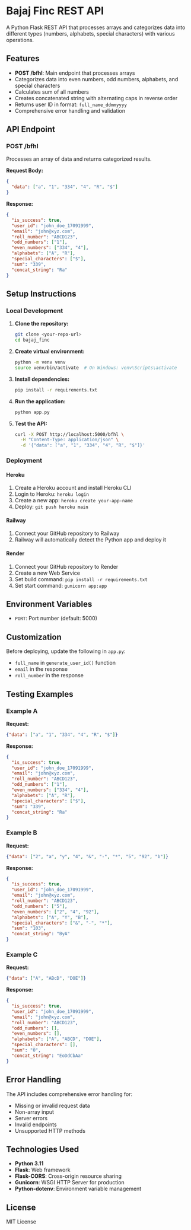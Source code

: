 # Bajaj Finc REST API

A Python Flask REST API that processes arrays and categorizes data into different types (numbers, alphabets, special characters) with various operations.

## Features

- **POST /bfhl**: Main endpoint that processes arrays
- Categorizes data into even numbers, odd numbers, alphabets, and special characters
- Calculates sum of all numbers
- Creates concatenated string with alternating caps in reverse order
- Returns user ID in format: `full_name_ddmmyyyy`
- Comprehensive error handling and validation

## API Endpoint

### POST /bfhl

Processes an array of data and returns categorized results.

**Request Body:**
```json
{
  "data": ["a", "1", "334", "4", "R", "$"]
}
```

**Response:**
```json
{
  "is_success": true,
  "user_id": "john_doe_17091999",
  "email": "john@xyz.com",
  "roll_number": "ABCD123",
  "odd_numbers": ["1"],
  "even_numbers": ["334", "4"],
  "alphabets": ["A", "R"],
  "special_characters": ["$"],
  "sum": "339",
  "concat_string": "Ra"
}
```

## Setup Instructions

### Local Development

1. **Clone the repository:**
   ```bash
   git clone <your-repo-url>
   cd bajaj_finc
   ```

2. **Create virtual environment:**
   ```bash
   python -m venv venv
   source venv/bin/activate  # On Windows: venv\Scripts\activate
   ```

3. **Install dependencies:**
   ```bash
   pip install -r requirements.txt
   ```

4. **Run the application:**
   ```bash
   python app.py
   ```

5. **Test the API:**
   ```bash
   curl -X POST http://localhost:5000/bfhl \
     -H "Content-Type: application/json" \
     -d '{"data": ["a", "1", "334", "4", "R", "$"]}'
   ```

### Deployment

#### Heroku
1. Create a Heroku account and install Heroku CLI
2. Login to Heroku: `heroku login`
3. Create a new app: `heroku create your-app-name`
4. Deploy: `git push heroku main`

#### Railway
1. Connect your GitHub repository to Railway
2. Railway will automatically detect the Python app and deploy it

#### Render
1. Connect your GitHub repository to Render
2. Create a new Web Service
3. Set build command: `pip install -r requirements.txt`
4. Set start command: `gunicorn app:app`

## Environment Variables

- `PORT`: Port number (default: 5000)

## Customization

Before deploying, update the following in `app.py`:
- `full_name` in `generate_user_id()` function
- `email` in the response
- `roll_number` in the response

## Testing Examples

### Example A
**Request:**
```json
{"data": ["a", "1", "334", "4", "R", "$"]}
```

**Response:**
```json
{
  "is_success": true,
  "user_id": "john_doe_17091999",
  "email": "john@xyz.com",
  "roll_number": "ABCD123",
  "odd_numbers": ["1"],
  "even_numbers": ["334", "4"],
  "alphabets": ["A", "R"],
  "special_characters": ["$"],
  "sum": "339",
  "concat_string": "Ra"
}
```

### Example B
**Request:**
```json
{"data": ["2", "a", "y", "4", "&", "-", "*", "5", "92", "b"]}
```

**Response:**
```json
{
  "is_success": true,
  "user_id": "john_doe_17091999",
  "email": "john@xyz.com",
  "roll_number": "ABCD123",
  "odd_numbers": ["5"],
  "even_numbers": ["2", "4", "92"],
  "alphabets": ["A", "Y", "B"],
  "special_characters": ["&", "-", "*"],
  "sum": "103",
  "concat_string": "ByA"
}
```

### Example C
**Request:**
```json
{"data": ["A", "ABcD", "DOE"]}
```

**Response:**
```json
{
  "is_success": true,
  "user_id": "john_doe_17091999",
  "email": "john@xyz.com",
  "roll_number": "ABCD123",
  "odd_numbers": [],
  "even_numbers": [],
  "alphabets": ["A", "ABCD", "DOE"],
  "special_characters": [],
  "sum": "0",
  "concat_string": "EoDdCbAa"
}
```

## Error Handling

The API includes comprehensive error handling for:
- Missing or invalid request data
- Non-array input
- Server errors
- Invalid endpoints
- Unsupported HTTP methods

## Technologies Used

- **Python 3.11**
- **Flask**: Web framework
- **Flask-CORS**: Cross-origin resource sharing
- **Gunicorn**: WSGI HTTP Server for production
- **Python-dotenv**: Environment variable management

## License

MIT License 
